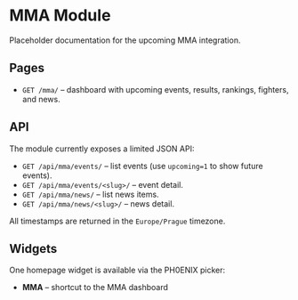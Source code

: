 # MMA Module

Placeholder documentation for the upcoming MMA integration.

## Pages

- `GET /mma/` – dashboard with upcoming events, results, rankings, fighters, and news.

## API

The module currently exposes a limited JSON API:

- `GET /api/mma/events/` – list events (use `upcoming=1` to show future events).
- `GET /api/mma/events/<slug>/` – event detail.
- `GET /api/mma/news/` – list news items.
- `GET /api/mma/news/<slug>/` – news detail.

All timestamps are returned in the `Europe/Prague` timezone.

## Widgets

One homepage widget is available via the PH0ENIX picker:

- **MMA** – shortcut to the MMA dashboard
